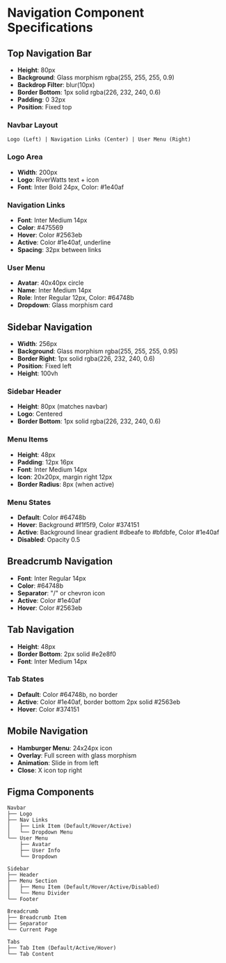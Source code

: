 # Navigation Component Specifications

## Top Navigation Bar
- **Height**: 80px
- **Background**: Glass morphism rgba(255, 255, 255, 0.9)
- **Backdrop Filter**: blur(10px)
- **Border Bottom**: 1px solid rgba(226, 232, 240, 0.6)
- **Padding**: 0 32px
- **Position**: Fixed top

### Navbar Layout
```
Logo (Left) | Navigation Links (Center) | User Menu (Right)
```

### Logo Area
- **Width**: 200px
- **Logo**: RiverWatts text + icon
- **Font**: Inter Bold 24px, Color: #1e40af

### Navigation Links
- **Font**: Inter Medium 14px
- **Color**: #475569
- **Hover**: Color #2563eb
- **Active**: Color #1e40af, underline
- **Spacing**: 32px between links

### User Menu
- **Avatar**: 40x40px circle
- **Name**: Inter Medium 14px
- **Role**: Inter Regular 12px, Color: #64748b
- **Dropdown**: Glass morphism card

## Sidebar Navigation
- **Width**: 256px
- **Background**: Glass morphism rgba(255, 255, 255, 0.95)
- **Border Right**: 1px solid rgba(226, 232, 240, 0.6)
- **Position**: Fixed left
- **Height**: 100vh

### Sidebar Header
- **Height**: 80px (matches navbar)
- **Logo**: Centered
- **Border Bottom**: 1px solid rgba(226, 232, 240, 0.6)

### Menu Items
- **Height**: 48px
- **Padding**: 12px 16px
- **Font**: Inter Medium 14px
- **Icon**: 20x20px, margin right 12px
- **Border Radius**: 8px (when active)

### Menu States
- **Default**: Color #64748b
- **Hover**: Background #f1f5f9, Color #374151
- **Active**: Background linear gradient #dbeafe to #bfdbfe, Color #1e40af
- **Disabled**: Opacity 0.5

## Breadcrumb Navigation
- **Font**: Inter Regular 14px
- **Color**: #64748b
- **Separator**: "/" or chevron icon
- **Active**: Color #1e40af
- **Hover**: Color #2563eb

## Tab Navigation
- **Height**: 48px
- **Border Bottom**: 2px solid #e2e8f0
- **Font**: Inter Medium 14px

### Tab States
- **Default**: Color #64748b, no border
- **Active**: Color #1e40af, border bottom 2px solid #2563eb
- **Hover**: Color #374151

## Mobile Navigation
- **Hamburger Menu**: 24x24px icon
- **Overlay**: Full screen with glass morphism
- **Animation**: Slide in from left
- **Close**: X icon top right

## Figma Components
```
Navbar
├── Logo
├── Nav Links
│   ├── Link Item (Default/Hover/Active)
│   └── Dropdown Menu
└── User Menu
    ├── Avatar
    ├── User Info
    └── Dropdown

Sidebar
├── Header
├── Menu Section
│   ├── Menu Item (Default/Hover/Active/Disabled)
│   └── Menu Divider
└── Footer

Breadcrumb
├── Breadcrumb Item
├── Separator
└── Current Page

Tabs
├── Tab Item (Default/Active/Hover)
└── Tab Content
```